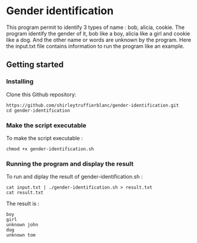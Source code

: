 # Gender identification
This program permit to identify 3 types of name : bob, alicia, cookie. The program identify the gender of it, bob like a boy, alicia like a girl and cookie like a dog. And the other name or words are unknown by the program.
Here the input.txt file contains information to run the program like an example.

## Getting started
### Installing 

Clone this Github repository:
```
https://github.com/shirleytruffierblanc/gender-identification.git
cd gender-identification
```
### Make the script executable

To make the script executable :
```
chmod +x gender-identification.sh
```
### Running the program and display the result

To run and diplay the result of gender-identification.sh :

```
cat input.txt | ./gender-identification.sh > result.txt
cat result.txt
```
The result is : 
```
boy
girl
unknown john
dog
unknown tom

```

